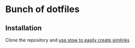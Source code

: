 # Bunch of dotfiles
## Installation
Clone the repository and [use stow to easily create simlinks](http://brandon.invergo.net/news/2012-05-26-using-gnu-stow-to-manage-your-dotfiles.html)
